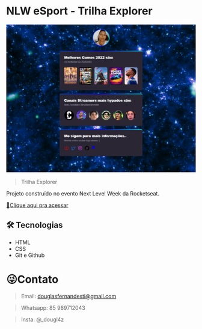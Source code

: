 # NLW eSport - Trilha Explorer

![preview.png](./assets/preview.png)

> Trilha Explorer

Projeto construído no evento Next Level Week da Rocketseat.

[🔗Clique aqui pra acessar](https://douglasffjw.github.io/NLWGAMES/)

## 🛠 Tecnologias

- HTML
- CSS 
- Git e Github

# 😜Contato
 
> Email: douglasfernandesti@gmail.com

> Whatsapp: 85 989712043 

> Insta: @_dougl4z
